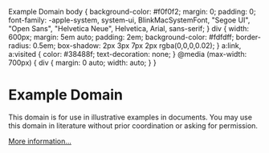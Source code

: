 Example Domain    body { background-color: #f0f0f2; margin: 0; padding: 0; font-family: -apple-system, system-ui, BlinkMacSystemFont, "Segoe UI", "Open Sans", "Helvetica Neue", Helvetica, Arial, sans-serif; } div { width: 600px; margin: 5em auto; padding: 2em; background-color: #fdfdff; border-radius: 0.5em; box-shadow: 2px 3px 7px 2px rgba(0,0,0,0.02); } a:link, a:visited { color: #38488f; text-decoration: none; } @media (max-width: 700px) { div { margin: 0 auto; width: auto; } }

Example Domain
==============

This domain is for use in illustrative examples in documents. You may use this domain in literature without prior coordination or asking for permission.

[More information...](https://www.iana.org/domains/example)